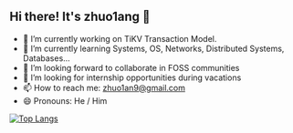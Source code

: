 ## Hi there! It's zhuo1ang 👋

- 🔭 I’m currently working on TiKV Transaction Model.
- 🌱 I’m currently learning Systems, OS, Networks, Distributed Systems, Databases...
- 👯 I’m looking forward to collaborate in FOSS communities
- 🤔 I’m looking for internship opportunities during vacations
- 📫 How to reach me: zhuo1an9@gmail.com
- 😄 Pronouns: He / Him
<!-- - ⚡ Fun fact: ... -->

[![Top Langs](https://github-readme-stats.vercel.app/api/top-langs/?username=zhuo1angT&hide=javascript,html,python&layout=compact)](https://github.com/anuraghazra/github-readme-stats)

